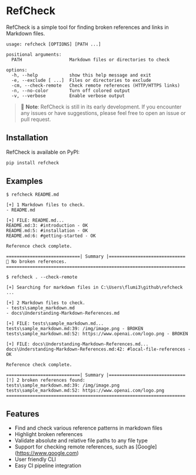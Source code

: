 # RefCheck

RefCheck is a simple tool for finding broken references and links in Markdown
files.

```text
usage: refcheck [OPTIONS] [PATH ...]

positional arguments:
  PATH                  Markdown files or directories to check

options:
  -h, --help            show this help message and exit
  -e, --exclude [ ...]  Files or directories to exclude
  -cm, --check-remote   Check remote references (HTTP/HTTPS links)
  -n, --no-color        Turn off colored output
  -v, --verbose         Enable verbose output
```

> :memo: **Note**: RefCheck is still in its early development. If you encounter any issues or have suggestions, please
> feel free to open an issue or pull request.

## Installation

RefCheck is available on PyPI:

```bash
pip install refcheck
```

## Examples

```text
$ refcheck README.md

[+] 1 Markdown files to check.
- README.md

[+] FILE: README.md...
README.md:3: #introduction - OK
README.md:5: #installation - OK
README.md:6: #getting-started - OK

Reference check complete.

============================| Summary |=============================
🎉 No broken references.
====================================================================
```

```text
$ refcheck . --check-remote

[+] Searching for markdown files in C:\Users\flumi3\github\refcheck ...

[+] 2 Markdown files to check.
- tests\sample_markdown.md
- docs\Understanding-Markdown-References.md

[+] FILE: tests\sample_markdown.md...
tests\sample_markdown.md:39: /img/image.png - BROKEN
tests\sample_markdown.md:52: https://www.openai.com/logo.png - BROKEN

[+] FILE: docs\Understanding-Markdown-References.md...
docs\Understanding-Markdown-References.md:42: #local-file-references - OK

Reference check complete.

============================| Summary |=============================
[!] 2 broken references found:
tests\sample_markdown.md:39: /img/image.png
tests\sample_markdown.md:52: https://www.openai.com/logo.png
====================================================================
```

## Features

- Find and check various reference patterns in markdown files
- Highlight broken references
- Validate absolute and relative file paths to any file type
- Support for checking remote references, such as \[Google\]\(https://www.google.com)
- User friendly CLI
- Easy CI pipeline integration

